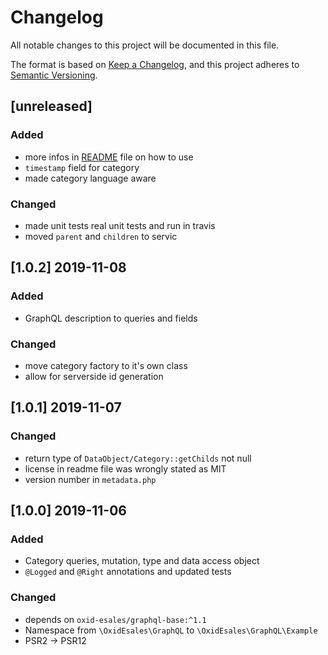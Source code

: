 # Changelog
All notable changes to this project will be documented in this file.

The format is based on [Keep a Changelog](https://keepachangelog.com/en/1.0.0/),
and this project adheres to [Semantic Versioning](https://semver.org/spec/v2.0.0.html).

## [unreleased]

### Added
- more infos in [README](README.md) file on how to use
- `timestamp` field for category
- made category language aware

### Changed
- made unit tests real unit tests and run in travis
- moved `parent` and `children` to servic

## [1.0.2] 2019-11-08

### Added
- GraphQL description to queries and fields

### Changed
- move category factory to it's own class
- allow for serverside id generation

## [1.0.1] 2019-11-07

### Changed
- return type of `DataObject/Category::getChilds` not null
- license in readme file was wrongly stated as MIT
- version number in `metadata.php`

## [1.0.0] 2019-11-06

### Added
- Category queries, mutation, type and data access object
- `@Logged` and `@Right` annotations and updated tests

### Changed
- depends on `oxid-esales/graphql-base:^1.1`
- Namespace from `\OxidEsales\GraphQL` to `\OxidEsales\GraphQL\Example`
- PSR2 -> PSR12
